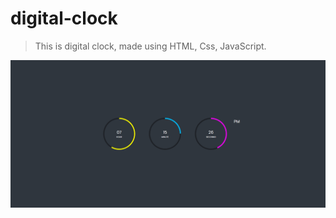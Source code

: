 # digital-clock
> This is digital clock, made using HTML, Css, JavaScript.

<img src="https://github.com/Viral-Gajera/digital-clock/blob/master/resource/Annotation%202022-06-16%20191534.png?raw=true" width="800">
